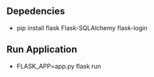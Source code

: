 ## Depedencies

- pip install flask Flask-SQLAlchemy flask-login

## Run Application

- FLASK_APP=app.py flask run
